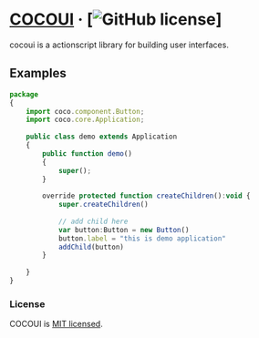 # [COCOUI](http://hefeixiaomu.com/) &middot; [![GitHub license](https://img.shields.io/badge/license-MIT-blue.svg)]

cocoui is a actionscript library for building user interfaces.

## Examples

```jsx
package
{
	import coco.component.Button;
	import coco.core.Application;
	
	public class demo extends Application
	{
		public function demo()
		{
			super();
		}
		
		override protected function createChildren():void {
			super.createChildren()
				
			// add child here
			var button:Button = new Button()
			button.label = "this is demo application"
			addChild(button)
		}
		
	}
}
```

### License

COCOUI is [MIT licensed](./LICENSE).

  ​

